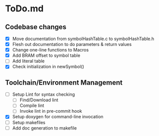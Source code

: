# ToDo.md

## Codebase changes
  - [x] Move documentation from symbolHashTable.c to symbolHashTable.h
  - [x] Flesh out documentation to do parameters & return values
  - [x] Change one-line functions to Macros
  - [x] Add BRAM offset to symbol table
  - [ ] Add literal table
  - [x] Check initialization in newSymbol()

## Toolchain/Environment Management
  - [ ] Setup Lint for syntax checking
    - [ ] Find/Download lint
	- [ ] Compile lint
	- [ ] Invoke lint in pre-commit hook
  - [x] Setup doxygen for command-line invocation
  - [ ] Setup makefiles
  - [ ] Add doc generation to makefile

